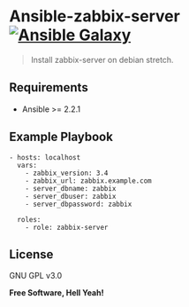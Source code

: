 Ansible-zabbix-server [![Ansible Galaxy](https://img.shields.io/badge/galaxy-zabbix-660198.svg)][1]
===

> Install zabbix-server on debian stretch.

Requirements
---

- Ansible >= 2.2.1

Example Playbook
---

```
- hosts: localhost
  vars:
    - zabbix_version: 3.4
    - zabbix_url: zabbix.example.com
    - server_dbname: zabbix
    - server_dbuser: zabbix
    - server_dbpassword: zabbix

  roles:
    - role: zabbix-server
```

License
---

GNU GPL v3.0

**Free Software, Hell Yeah!**

[1]: https://galaxy.ansible.com/ston3o/zabbix-server/
